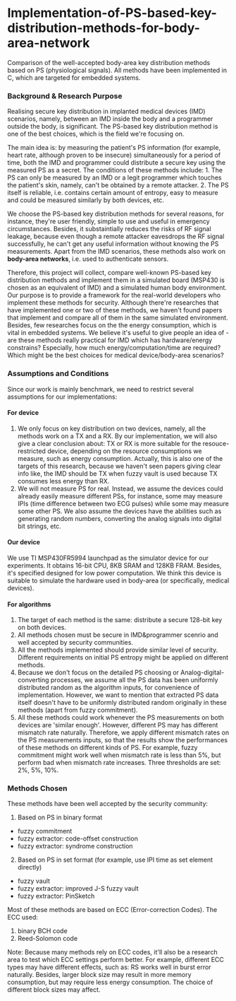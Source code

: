 # Implementation-of-PS-based-key-distribution-methods-for-body-area-network

Comparison of the well-accepted body-area key distribution methods based on PS (physiological signals). All methods have been implemented in C, which are targeted for embedded systems.

### Background & Research Purpose

Realising secure key distribution in implanted medical devices (IMD) scenarios, namely, between an IMD inside the body and a programmer outside the body, is significant. The PS-based key distribution method is one of the best choices, which is the field we're focusing on. 

The main idea is: by measuring the patient's PS information (for example, heart rate, although proven to be insecure) simultaneously for a period of time, both the IMD and programmer could distribute a secure key using the measured PS as a secret. The conditions of these methods include: 1. The PS can only be measured by an IMD or a legit programmer which touches the patient's skin, namely, can't be obtained by a remote attacker. 2. The PS itself is reliable, i.e. contains certain amount of entropy, easy to measure and could be measured similarly by both devices, etc. 

We choose the PS-based key distribution methods for several reasons, for instance, they're user friendly, simple to use and useful in emergency circumstances. Besides, it substaintially reduces the risks of RF signal leakage, because even though a remote attacker eavesdrops the RF signal successfully, he can't get any useful information without knowing the PS measurements. Apart from the IMD scenarios, these methods also work on **body-area networks**, i.e. used to authenticate sensors. 

Therefore, this project will collect, compare well-known PS-based key distribution methods and implement them in a simulated board (MSP430 is chosen as an equivalent of IMD) and a simulated human body environment. Our purpose is to provide a framework for the real-world developers who implement these methods for security. Although there're researches that have implemented one or two of these methods, we haven't found papers that implement and compare all of them in the same simulated environment. Besides, few researches focus on the the energy consumption, which is vital in embedded systems. We believe it's useful to give people an idea of - are these methods really practical for IMD which has hardware/energy constrains? Especially, how much energy/computation/time are required? Which might be the best choices for medical device/body-area scenarios? 

### Assumptions and Conditions

Since our work is mainly benchmark, we need to restrict several assumptions for our implementations:

#### For device
1. We only focus on key distribution on two devices, namely, all the methods work on a TX and a RX. By our implementation, we will also give a clear conclusion about: TX or RX is more suitable for the resouce-restricted device, depending on the resource consumptions we measure, such as energy consumption. Actually, this is also one of the targets of this research, because we haven't seen papers giving clear info like, the IMD should be TX when fuzzy vault is used because TX consumes less energy than RX.
2. We will not measure PS for real. Instead, we assume the devices could already easily measure different PSs, for instance, some may measure IPIs (time difference between two ECG pulses) while some may measure some other PS. We also assume the devices have the abilities such as generating random numbers, converting the analog signals into digital bit strings, etc.

#### Our device

We use TI MSP430FR5994 launchpad as the simulator device for our experiments. It obtains 16-bit CPU, 8KB SRAM and 128KB FRAM. Besides, it's specified designed for low power computation. We think this device is suitable to simulate the hardware used in body-area (or specifically, medical devices).

#### For algorithms
1. The target of each method is the same: distribute a secure 128-bit key on both devices.
2. All methods chosen must be secure in IMD&programmer scenrio and well accepted by security communities.
3. All the methods implemented should provide similar level of security. Different requirements on initial PS entropy might be applied on different methods. 
3. Because we don't focus on the detailed PS choosing or Analog-digital-converting processes, we assume all the PS data has been uniformly distributed random as the algorithm inputs, for convenience of implementation. However, we want to mention that extracted PS data itself doesn't have to be uniformly distributed random originally in these methods (apart from fuzzy commitment).
4. All these methods could work whenever the PS measurements on both devices are 'similar enough'. However, different PS may has different mismatch rate naturally. Therefore, we apply different mismatch rates on the PS measurements inputs, so that the results show the performances of these methods on different kinds of PS. For example, fuzzy commitment might work well when mismatch rate is less than 5%, but perform bad when mismatch rate increases. Three thresholds are set: 2%, 5%, 10%. 

### Methods Chosen

These methods have been well accepted by the security community:
1. Based on PS in binary format
- fuzzy commitment
- fuzzy extractor: code-offset construction 
- fuzzy extractor: syndrome construction
2. Based on PS in set format (for example, use IPI time as set element directly)
- fuzzy vault
- fuzzy extractor: improved J-S fuzzy vault
- fuzzy extractor: PinSketch

Most of these methods are based on ECC (Error-correction Codes). The ECC used:
1. binary BCH code
2. Reed-Solomon code

Note: Because many methods rely on ECC codes, it'll also be a research area to test which ECC settings perform better. For example, different ECC types may have different effects, such as: RS works well in burst error naturally. Besides, larger block size may result in more memory consumption, but may require less energy consumption. The choice of different block sizes may affect. 







